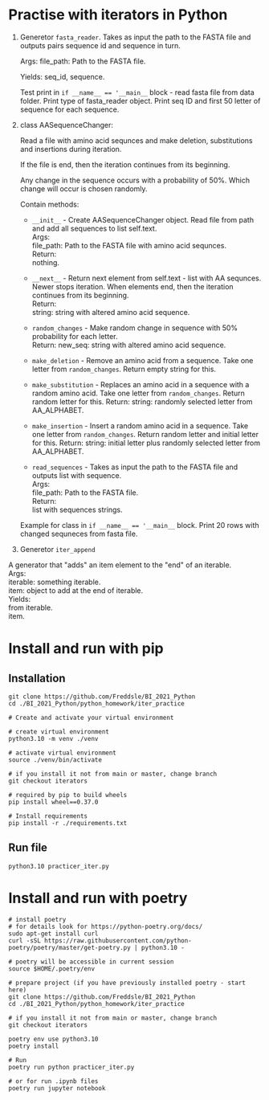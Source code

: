 # Practise with iterators in Python

1. Generetor `fasta_reader`.
    Takes as input the path to the FASTA file and outputs pairs sequence id and sequence in turn.

    Args:
        file_path: Path to the FASTA file.

    Yields:
        seq_id, sequence.
    
    Test print in `if __name__ == '__main__` block - read fasta file from data folder. Print type of fasta_reader object. Print seq ID and first 50 letter of sequence for each sequence.
   
2. class AASequenceChanger:

    Read a file with amino acid sequnces and make deletion, substitutions and insertions during iteration. 
    
    If the file is end, then the iteration continues from its beginning.

    Any change in the sequence occurs with a probability of 50%. Which change will occur is chosen randomly.

    Contain methods:
    
    - `__init__` - Create AASequenceChanger object. Read file from path and add all sequences to list self.text.\
        Args:\
            file_path: Path to the FASTA file with amino acid sequnces.\
        Return:\
            nothing.
    
    - `__next__` - Return next element from self.text - list with AA sequnces. Newer stops iteration. When elements end, then the iteration continues from its beginning.\
        Return:\
            string: string with altered amino acid sequence.

    - `random_changes` - Make random change in sequence with 50% probability for each letter.\
        Return:
            new_seq: string with altered amino acid sequence.

    - `make_deletion` - Remove an amino acid from a sequence. Take one letter from `random_changes`. Return empty string for this.

    - `make_substitution` - Replaces an amino acid in a sequence with a random amino acid. Take one letter from `random_changes`. Return random letter for this.
        Return:
            string: randomly selected letter from AA_ALPHABET.

    - `make_insertion` - Insert a random amino acid in a sequence. Take one letter from `random_changes`. Return random letter and initial letter for this.
        Return:
            string: initial letter plus randomly selected letter from AA_ALPHABET.
      
    - `read_sequences` - Takes as input the path to the FASTA file and outputs list with sequence.\
        Args:\
            file_path: Path to the FASTA file.\
        Return:\
            list with sequences strings.

    Example for class in `if __name__ == '__main__` block. Print 20 rows with changed sequneces from fasta file.


3. Generetor `iter_append`

A generator that "adds" an item element to the "end" of an iterable.\
    Args:\
        iterable: something iterable.\
        item: object to add at the end of iterable.\
    Yields:\
        from iterable.\
        item.


# Install and run with pip
## Installation

```console
git clone https://github.com/Freddsle/BI_2021_Python
cd ./BI_2021_Python/python_homework/iter_practice

# Create and activate your virtual environment

# create virtual environment
python3.10 -m venv ./venv

# activate virtual environment
source ./venv/bin/activate

# if you install it not from main or master, change branch
git checkout iterators

# required by pip to build wheels
pip install wheel==0.37.0 

# Install requirements
pip install -r ./requirements.txt
```

## Run file
```console
python3.10 practicer_iter.py
```

# Install and run with poetry
```console
# install poetry
# for details look for https://python-poetry.org/docs/
sudo apt-get install curl
curl -sSL https://raw.githubusercontent.com/python-poetry/poetry/master/get-poetry.py | python3.10 -

# poetry will be accessible in current session
source $HOME/.poetry/env

# prepare project (if you have previously installed poetry - start here)
git clone https://github.com/Freddsle/BI_2021_Python
cd ./BI_2021_Python/python_homework/iter_practice

# if you install it not from main or master, change branch
git checkout iterators

poetry env use python3.10
poetry install

# Run
poetry run python practicer_iter.py

# or for run .ipynb files
poetry run jupyter notebook
```